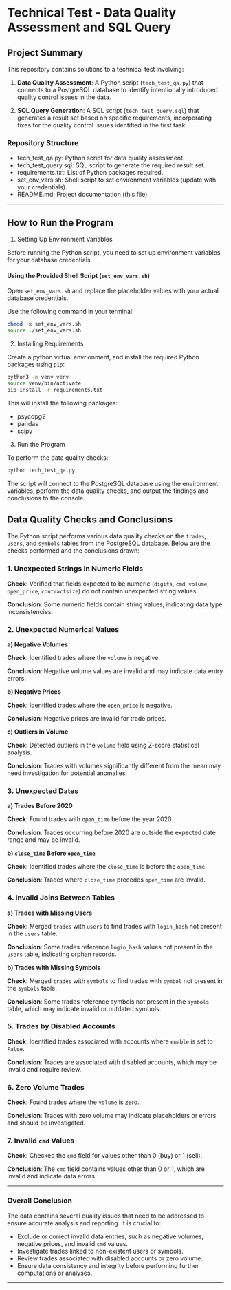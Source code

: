 # Technical Test - Data Quality Assessment and SQL Query

## Project Summary

This repository contains solutions to a technical test involving:

1. **Data Quality Assessment**: A Python script (`tech_test_qa.py`) that connects to a PostgreSQL database to identify intentionally introduced quality control issues in the data.

2. **SQL Query Generation**: A SQL script (`tech_test_query.sql`) that generates a result set based on specific requirements, incorporating fixes for the quality control issues identified in the first task.

### Repository Structure
- tech_test_qa.py: Python script for data quality assessment.
- tech_test_query.sql: SQL script to generate the required result set.
- requirements.txt: List of Python packages required.
- set_env_vars.sh: Shell script to set environment variables (update with your credentials).
- README.md: Project documentation (this file).

---

## How to Run the Program

1. Setting Up Environment Variables

Before running the Python script, you need to set up environment variables for your database credentials.

#### Using the Provided Shell Script (`set_env_vars.sh`)

   Open `set_env_vars.sh` and replace the placeholder values with your actual database credentials.

   Use the following command in your terminal:

   ```bash
   chmod +x set_env_vars.sh
   source ./set_env_vars.sh
   ```

2. Installing Requirements

Create a python virtual envrionment, and install the required Python packages using `pip`:

```bash
python3 -m venv venv
source venv/bin/activate
pip install -r requirements.txt
```
This will install the following packages:

- psycopg2
- pandas
- scipy

3. Run the Program

To perform the data quality checks:

```bash
python tech_test_qa.py
```

The script will connect to the PostgreSQL database using the environment variables, perform the data quality checks, and output the findings and conclusions to the console.

## Data Quality Checks and Conclusions

The Python script performs various data quality checks on the `trades`, `users`, and `symbols` tables from the PostgreSQL database. Below are the checks performed and the conclusions drawn:

### 1. Unexpected Strings in Numeric Fields

**Check**: Verified that fields expected to be numeric (`digits`, `cmd`, `volume`, `open_price`, `contractsize`) do not contain unexpected string values.

**Conclusion**: Some numeric fields contain string values, indicating data type inconsistencies.

### 2. Unexpected Numerical Values

**a) Negative Volumes**

**Check**: Identified trades where the `volume` is negative.

**Conclusion**: Negative volume values are invalid and may indicate data entry errors.

**b) Negative Prices**

**Check**: Identified trades where the `open_price` is negative.

**Conclusion**: Negative prices are invalid for trade prices.

**c) Outliers in Volume**

**Check**: Detected outliers in the `volume` field using Z-score statistical analysis.

**Conclusion**: Trades with volumes significantly different from the mean may need investigation for potential anomalies.

### 3. Unexpected Dates

**a) Trades Before 2020**

**Check**: Found trades with `open_time` before the year 2020.

**Conclusion**: Trades occurring before 2020 are outside the expected date range and may be invalid.

**b) `close_time` Before `open_time`**

**Check**: Identified trades where the `close_time` is before the `open_time`.

**Conclusion**: Trades where `close_time` precedes `open_time` are invalid.

### 4. Invalid Joins Between Tables

**a) Trades with Missing Users**

**Check**: Merged `trades` with `users` to find trades with `login_hash` not present in the `users` table.

**Conclusion**: Some trades reference `login_hash` values not present in the `users` table, indicating orphan records.

**b) Trades with Missing Symbols**

**Check**: Merged `trades` with `symbols` to find trades with `symbol` not present in the `symbols` table.

**Conclusion**: Some trades reference symbols not present in the `symbols` table, which may indicate invalid or outdated symbols.

### 5. Trades by Disabled Accounts

**Check**: Identified trades associated with accounts where `enable` is set to `False`.

**Conclusion**: Trades are associated with disabled accounts, which may be invalid and require review.


### 6. Zero Volume Trades

**Check**: Found trades where the `volume` is zero.

**Conclusion**: Trades with zero volume may indicate placeholders or errors and should be investigated.


### 7. Invalid `cmd` Values

**Check**: Checked the `cmd` field for values other than 0 (buy) or 1 (sell).

**Conclusion**: The `cmd` field contains values other than 0 or 1, which are invalid and indicate data errors.

---

### Overall Conclusion

The data contains several quality issues that need to be addressed to ensure accurate analysis and reporting. It is crucial to:

- Exclude or correct invalid data entries, such as negative volumes, negative prices, and invalid `cmd` values.
- Investigate trades linked to non-existent users or symbols.
- Review trades associated with disabled accounts or zero volume.
- Ensure data consistency and integrity before performing further computations or analyses.

---


